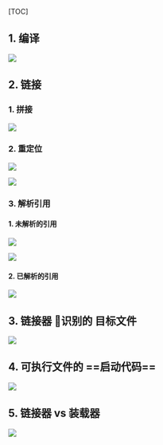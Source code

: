 [TOC]



## 1. 编译

![](01.png)



## 2. 链接

### 1. 拼接

![](02.png)

### 2. 重定位

![](03.png)

![](04.png)

### 3. 解析引用

#### 1. 未解析的引用

![](05.png)

![](06.png)

#### 2. 已解析的引用

![](07.png)



## 3. 链接器 识别的 目标文件

![](08.png)



## 4. 可执行文件的 ==启动代码==

![](09.png)



## 5. 链接器 vs 装载器

![](10.png)



